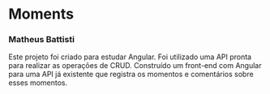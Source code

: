 # Moments
### Matheus Battisti 
Este projeto foi criado para estudar Angular. Foi utilizado uma API pronta para realizar as operações de CRUD.
Construído um front-end com Angular para uma API já existente que registra os momentos e comentários sobre esses momentos.

